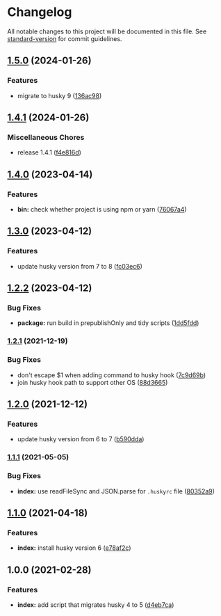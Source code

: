 # Changelog

All notable changes to this project will be documented in this file. See [standard-version](https://github.com/conventional-changelog/standard-version) for commit guidelines.

## [1.5.0](https://github.com/remarkablemark/husky-4-to-5/compare/v1.4.1...v1.5.0) (2024-01-26)


### Features

* migrate to husky 9 ([136ac98](https://github.com/remarkablemark/husky-4-to-5/commit/136ac985353fb8bc4842431b15dfc34692d23da6))

## [1.4.1](https://github.com/remarkablemark/husky-4-to-5/compare/v1.4.0...v1.4.1) (2024-01-26)

### Miscellaneous Chores

- release 1.4.1 ([f4e816d](https://github.com/remarkablemark/husky-4-to-5/commit/f4e816d1e3d582833f5f02567e161b0d32701198))

## [1.4.0](https://github.com/remarkablemark/husky-4-to-5/compare/v1.3.0...v1.4.0) (2023-04-14)

### Features

- **bin:** check whether project is using npm or yarn ([76067a4](https://github.com/remarkablemark/husky-4-to-5/commit/76067a4075817e5eb14b9d39b0edcb4283567420))

## [1.3.0](https://github.com/remarkablemark/husky-4-to-5/compare/v1.2.2...v1.3.0) (2023-04-12)

### Features

- update husky version from 7 to 8 ([fc03ec6](https://github.com/remarkablemark/husky-4-to-5/commit/fc03ec6420578598a01069dc3ae0c83f5b39a204))

## [1.2.2](https://github.com/remarkablemark/husky-4-to-5/compare/v1.2.1...v1.2.2) (2023-04-12)

### Bug Fixes

- **package:** run build in prepublishOnly and tidy scripts ([1dd5fdd](https://github.com/remarkablemark/husky-4-to-5/commit/1dd5fdd525edacf5e349237282d645c9dbc1adb9))

### [1.2.1](https://www.github.com/remarkablemark/husky-4-to-5/compare/v1.2.0...v1.2.1) (2021-12-19)

### Bug Fixes

- don't escape $1 when adding command to husky hook ([7c9d69b](https://www.github.com/remarkablemark/husky-4-to-5/commit/7c9d69ba980a36b421fb8c313690a92286d71543))
- join husky hook path to support other OS ([88d3665](https://www.github.com/remarkablemark/husky-4-to-5/commit/88d3665f71d49b583fdd2441d8bc2c326157cb96))

## [1.2.0](https://www.github.com/remarkablemark/husky-4-to-5/compare/v1.1.1...v1.2.0) (2021-12-12)

### Features

- update husky version from 6 to 7 ([b590dda](https://www.github.com/remarkablemark/husky-4-to-5/commit/b590dda3c776e0ea8ddbbddf8d939862e1e95b6d))

### [1.1.1](https://github.com/remarkablemark/husky-4-to-5/compare/v1.1.0...v1.1.1) (2021-05-05)

### Bug Fixes

- **index:** use readFileSync and JSON.parse for `.huskyrc` file ([80352a9](https://github.com/remarkablemark/husky-4-to-5/commit/80352a911d2cc175c155421a8a63254f7482458e))

## [1.1.0](https://github.com/remarkablemark/husky-4-to-5/compare/v1.0.0...v1.1.0) (2021-04-18)

### Features

- **index:** install husky version 6 ([e78af2c](https://github.com/remarkablemark/husky-4-to-5/commit/e78af2c59d379bfcee99f199e59b0d319ca85cca))

## 1.0.0 (2021-02-28)

### Features

- **index:** add script that migrates husky 4 to 5 ([d4eb7ca](https://github.com/remarkablemark/husky-4-to-5/commit/d4eb7ca0b42c9846ab7936567717cfc35bbaa819))
